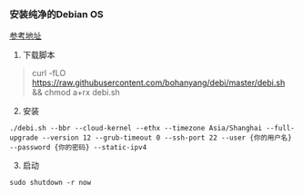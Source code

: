 ### 安装纯净的Debian OS
[参考地址](https://github.com/bohanyang/debi)

1. 下载脚本 
> curl -fLO https://raw.githubusercontent.com/bohanyang/debi/master/debi.sh && chmod a+rx debi.sh 

2. 安装
```shell
./debi.sh --bbr --cloud-kernel --ethx --timezone Asia/Shanghai --full-upgrade --version 12 --grub-timeout 0 --ssh-port 22 --user {你的用户名} --password {你的密码} --static-ipv4
```

3. 启动
```shell
sudo shutdown -r now
```